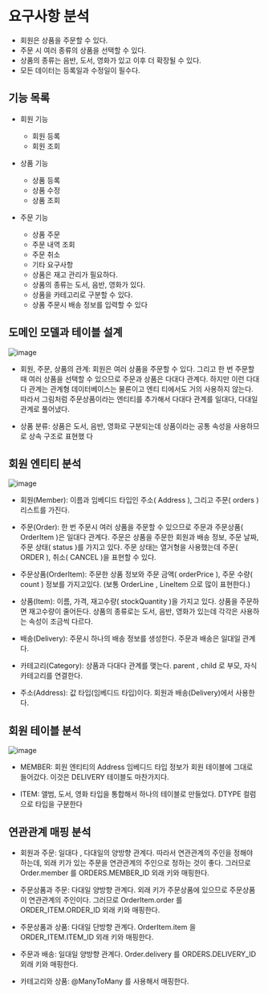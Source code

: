 # 요구사항 분석
- 회원은 상품을 주문할 수 있다.
- 주문 시 여러 종류의 상품을 선택할 수 있다.
- 상품의 종류는 음반, 도서, 영화가 있고 이후 더 확장될 수 있다.
- 모든 데이터는 등록일과 수정일이 필수다.

## 기능 목록
- 회원 기능
    + 회원 등록
    + 회원 조회

- 상품 기능
    + 상품 등록
    + 상품 수정
    + 상품 조회

- 주문 기능
    + 상품 주문
    + 주문 내역 조회
    + 주문 취소
    + 기타 요구사항
    + 상품은 재고 관리가 필요하다.
    + 상품의 종류는 도서, 음반, 영화가 있다.
    + 상품을 카테고리로 구분할 수 있다.
    + 상품 주문시 배송 정보를 입력할 수 있다

## 도메인 모델과 테이블 설계

![image](https://user-images.githubusercontent.com/50781066/196662634-f3132261-8a0e-4e41-b4f5-d39502e43565.png)

- 회원, 주문, 상품의 관계: 회원은 여러 상품을 주문할 수 있다. 그리고 한 번 주문할 때 여러 상품을 선택할 수 있으므로 주문과 상품은 다대다 관계다. 하지만 이런 다대다 관계는 관계형 데이터베이스는 물론이고 엔티 티에서도 거의 사용하지 않는다. 따라서 그림처럼 주문상품이라는 엔티티를 추가해서 다대다 관계를 일대다, 다대일 관계로 풀어냈다.


- 상품 분류: 상품은 도서, 음반, 영화로 구분되는데 상품이라는 공통 속성을 사용하므로 상속 구조로 표현했
다

## 회원 엔티티 분석

![image](https://user-images.githubusercontent.com/50781066/196662881-bec3eb02-f6ab-46e8-a812-91cab5c7fc5c.png)

- 회원(Member): 이름과 임베디드 타입인 주소( Address ), 그리고 주문( orders ) 리스트를 가진다.

- 주문(Order): 한 번 주문시 여러 상품을 주문할 수 있으므로 주문과 주문상품( OrderItem )은 일대다 관계다. 주문은 상품을 주문한 회원과 배송 정보, 주문 날짜, 주문 상태( status )를 가지고 있다. 주문 상태는 열거형을 사용했는데 주문( ORDER ), 취소( CANCEL )을 표현할 수 있다.

- 주문상품(OrderItem): 주문한 상품 정보와 주문 금액( orderPrice ), 주문 수량( count ) 정보를 가지고있다. (보통 OrderLine , LineItem 으로 많이 표현한다.)

- 상품(Item): 이름, 가격, 재고수량( stockQuantity )을 가지고 있다. 상품을 주문하면 재고수량이 줄어든다. 상품의 종류로는 도서, 음반, 영화가 있는데 각각은 사용하는 속성이 조금씩 다르다.

- 배송(Delivery): 주문시 하나의 배송 정보를 생성한다. 주문과 배송은 일대일 관계다.

- 카테고리(Category): 상품과 다대다 관계를 맺는다. parent , child 로 부모, 자식 카테고리를 연결한다.

- 주소(Address): 값 타입(임베디드 타입)이다. 회원과 배송(Delivery)에서 사용한다.

## 회원 테이블 분석

![image](https://user-images.githubusercontent.com/50781066/196663269-2b4d1a44-b4bf-48de-9b41-b41b8bce515b.png)

- MEMBER: 회원 엔티티의 Address 임베디드 타입 정보가 회원 테이블에 그대로 들어갔다. 이것은 DELIVERY 테이블도 마찬가지다.

- ITEM: 앨범, 도서, 영화 타입을 통합해서 하나의 테이블로 만들었다. DTYPE 컬럼으로 타입을 구분한다

## 연관관계 매핑 분석

- 회원과 주문: 일대다 , 다대일의 양방향 관계다. 따라서 연관관계의 주인을 정해야 하는데, 외래 키가 있는 주문을 연관관계의 주인으로 정하는 것이 좋다. 그러므로 Order.member 를 ORDERS.MEMBER_ID 외래 키와 매핑한다.

- 주문상품과 주문: 다대일 양방향 관계다. 외래 키가 주문상품에 있으므로 주문상품이 연관관계의 주인이다. 그러므로 OrderItem.order 를 ORDER_ITEM.ORDER_ID 외래 키와 매핑한다.

- 주문상품과 상품: 다대일 단방향 관계다. OrderItem.item 을 ORDER_ITEM.ITEM_ID 외래 키와 매핑한다.

- 주문과 배송: 일대일 양방향 관계다. Order.delivery 를 ORDERS.DELIVERY_ID 외래 키와 매핑한다.

- 카테고리와 상품: @ManyToMany 를 사용해서 매핑한다.